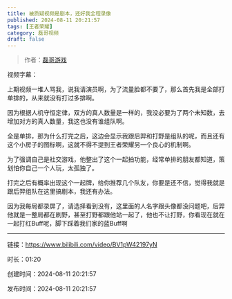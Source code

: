 ```yaml
---
title: 被质疑视频是剧本，还好我全程录像
published: 2024-08-11 20:21:57
tags: [王者荣耀]
category: 磊哥视频
draft: false
---
```



> 作者：[磊哥游戏](https://space.bilibili.com/268941858?spm_id_from=333.788.upinfo.head.click)

视频字幕：

上期视频一堆人骂我，说我请演员啊，为了流量脸都不要了，那么首先我是全部打单排的，从来就没有打过多排啊。

因为根据人机守恒定律，双方的真人数量是一样的，我没必要为了两个未知数，去增加对方的真人数量，我这也没有谁组队啊。

全是单排，那为什么打完之后，这边会显示我跟后羿和打野是组队的呢，而且还有这个小房子的图标啊，这就不得不提到王者荣耀另一个良心的机制啊。

为了强调自己是社交游戏，他整出了这个一起拍功能，经常单排的朋友都知道，策划怕你自己一个人玩，太孤独了。

打完之后有概率出现这个一起牌，给你推荐几个队友，你要是还不信，觉得我就是跟后羿组队在这里搞剧本，我还有办法。

因为我每局都录屏了，请选择看到没有，这里面的人名字跟头像都没问题吧，后羿他就是一整局都在刷野，甚至打野都跟他站一起了，他也不让打野，你看现在就在一起打红Buff呢，脚下踩着我们家的蓝Buff啊

---


链接：https://www.bilibili.com/video/BV1pW42197yN



时长：01:20

创建时间：2024-08-11 20:21:57

发布时间：2024-08-11 20:21:57
